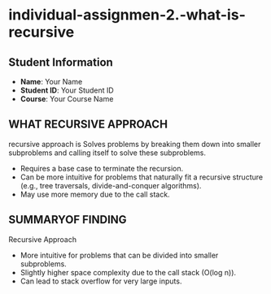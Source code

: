 # individual-assignmen-2.-what-is-recursive
## Student Information
- **Name**: Your Name
- **Student ID**: Your Student ID
- **Course**: Your Course Name

## WHAT RECURSIVE APPROACH
  recursive approach is Solves problems by breaking them down into smaller subproblems and calling itself to solve these subproblems.
   - Requires a base case to terminate the recursion.
   - Can be more intuitive for problems that naturally fit a recursive structure (e.g., tree traversals, divide-and-conquer algorithms).
   - May use more memory due to the call stack.

## SUMMARYOF FINDING
  Recursive Approach
   - More intuitive for problems that can be divided into smaller subproblems.
   - Slightly higher space complexity due to the call stack (O(log n)).
   - Can lead to stack overflow for very large inputs.
